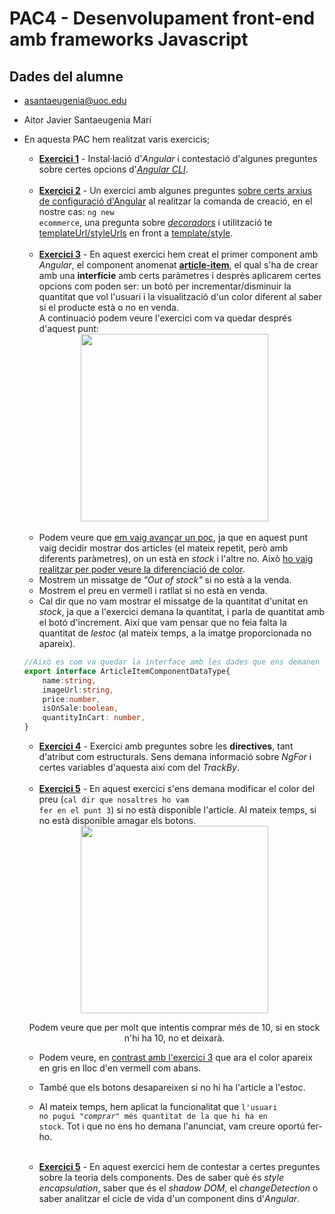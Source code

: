 # PAC4 - Desenvolupament front-end amb frameworks Javascript

## Dades del alumne

- asantaeugenia@uoc.edu
- Aitor Javier Santaeugenia Marí
- En aquesta PAC hem realitzat varis exercicis; <br>
    - <ins>**Exercici 1**</ins> - Instal·lació d'*Angular* i contestació d'algunes preguntes sobre certes opcions d'<ins>*Angular CLI*</ins>.<br><br>
    - <ins>**Exercici 2**</ins> - Un exercici amb algunes preguntes <ins>sobre certs arxius de configuració d'Angular</ins> al realitzar la comanda de creació, en el nostre cas: <code>ng new ecommerce</code>, una pregunta sobre <ins>*decoradors*</ins> i utilització te <ins>templateUrl/styleUrls</ins> en front a <ins>template/style</ins>.<br><br>
    - <ins>**Exercici 3**</ins> - En aquest exercici hem creat el primer component amb *Angular*, el component anomenat <ins>**article-item**</ins>, el qual s'ha de crear amb una **interfície** amb certs paràmetres i desprès aplicarem certes opcions com poden ser: un botó per incrementar/disminuir la quantitat que vol l'usuari i la visualització d'un color diferent al saber si el producte està o no en venda.<br>
    A continuació podem veure l'exercici com va quedar després d'aquest punt:<br>

    <div align="center">
    <img width="300px" src="https://i.imgur.com/LjuhZb5.png"/>
    </div><br>

    - Podem veure que <ins>em vaig avançar un poc</ins>, ja que en aquest punt vaig decidir mostrar dos articles (el mateix repetit, però amb diferents paràmetres), on un està en *stock* i l'altre no. Això <ins>ho vaig realitzar per poder veure la diferenciació de color</ins>.
    - Mostrem un missatge de *"Out of stock"* si no està a la venda.
    - Mostrem el preu en vermell i ratllat si no està en venda.
    - Cal dir que no vam mostrar el missatge de la quantitat d'unitat en *stock*, ja que a l'exercici demana la quantitat, i parla de quantitat amb el botó d'increment. Així que vam pensar que no feia falta la quantitat de *lestoc* (al mateix temps, a la imatge proporcionada no apareix).

    ```typescript
    //Això es com va quedar la interface amb les dades que ens demanen
    export interface ArticleItemComponentDataType{
        name:string,
        imageUrl:string,
        price:number,
        isOnSale:boolean,
        quantityInCart: number,
    }
    ```

    - <ins>**Exercici 4**</ins> - Exercici amb preguntes sobre les **directives**, tant d'atribut com estructurals. Sens demana informació sobre *NgFor* i certes variables d'aquesta així com del *TrackBy*.<br><br>
    - <ins>**Exercici 5**</ins> - En aquest exercici s'ens demana modificar el color del preu (<code>cal dir que nosaltres ho vam fer en el punt 3</code>) si no està disponible l'article. Al mateix temps, si no està disponible amagar els botons.

     <div align="center">
    <img width="300px" src="https://i.imgur.com/0iiHFDS.gif"/>
    <p>Podem veure que per molt que intentis comprar més de 10, si en stock n'hi ha 10, no et deixarà.
    </div>
    
    - Podem veure, en <ins>contrast amb l'exercici 3</ins> que ara el color apareix en gris en lloc d'en vermell com abans.
    - També que els botons desapareixen si no hi ha l'article a l'estoc.
    - Al mateix temps, hem aplicat la funcionalitat que <code>l'usuari no pugui "*comprar*" més quantitat de la que hi ha en stock</code>. Tot i que no ens ho demana l'anunciat, vam creure oportú fer-ho.<br><br>

    - <ins>**Exercici 5**</ins> - En aquest exercici hem de contestar a certes preguntes sobre la teoria dels components. Des de saber què és *style encapsulation*, saber que és el *shadow DOM*, el *changeDetection* o saber analitzar el cicle de vida d'un component dins d'*Angular*.